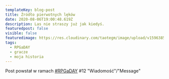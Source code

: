 ```yaml
---
templateKey: blog-post
title: Źródło pierwotnych lęków
date: 2020-08-06T19:00:48.619Z
description: Las nie straszy już jak kiedyś.
featuredpost: false
visible: false
featuredimage: https://res.cloudinary.com/taotegm/image/upload/v1596385702/taotegm/rpg_lfwb37.jpg
tags:
  - RPGaDAY
  - gracze
  - moja historia
---
```


Post powstał w ramach [\#RPGaDAY](https://www.autocratik.com/2020/06/announcing-rpgaday2020.html) #12 "Wiadomość"/"Message"
